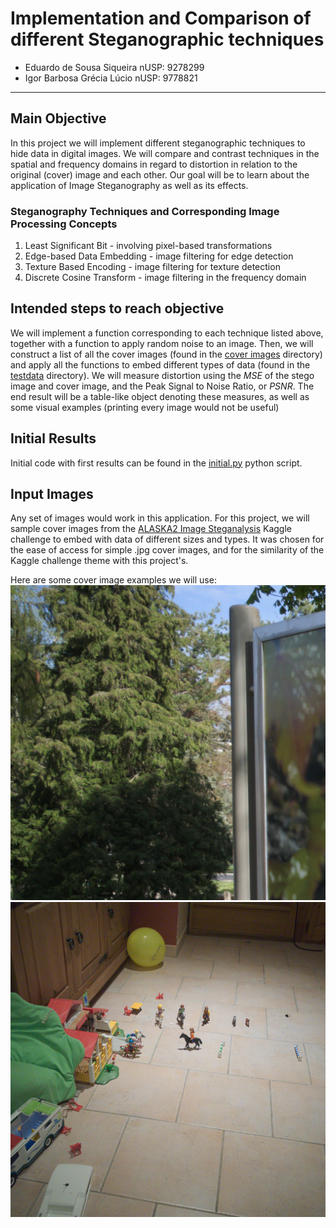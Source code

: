 # Implementation and Comparison of different Steganographic techniques
* Eduardo de Sousa Siqueira		nUSP: 9278299
* Igor Barbosa Grécia Lúcio		nUSP: 9778821
---

## Main Objective

In this project we will implement different steganographic techniques to hide data in digital images. We will compare and contrast techniques in the spatial and frequency domains in regard to distortion in relation to the original (cover) image and each other. Our goal will be to learn about the application of Image Steganography as well as its effects.

### Steganography Techniques and Corresponding Image Processing Concepts
1. Least Significant Bit - involving pixel-based transformations
2. Edge-based Data Embedding - image filtering for edge detection
3. Texture Based Encoding - image filtering for texture detection
4. Discrete Cosine Transform - image filtering in the frequency domain

## Intended steps to reach objective
We will implement a function corresponding to each technique listed above, together with a function to apply random noise to an image. Then, we will construct a list of all the cover images (found in the [cover images](cover_images/) directory) and apply all the functions to embed different types of data (found in the [testdata](testdata/) directory). We will measure distortion using the *MSE* of the stego image and cover image, and the Peak Signal to Noise Ratio, or *PSNR*. The end result will be a table-like object denoting these measures, as well as some visual examples (printing every image would not be useful)

## Initial Results
Initial code with first results can be found in the [initial.py](initial.py) python script.

## Input Images
Any set of images would work in this application. For this project, we will sample cover images from the [ALASKA2 Image Steganalysis](https://www.kaggle.com/c/alaska2-image-steganalysis/data) Kaggle challenge to embed with data of different sizes and types. It was chosen for the ease of access for simple .jpg cover images, and for the similarity of the Kaggle challenge theme with this project's.

Here are some cover image examples we will use:
![Example01](cover_images/00001.jpg)
![Example02](cover_images/00002.jpg)
